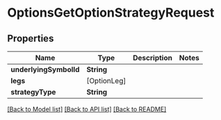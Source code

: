 # OptionsGetOptionStrategyRequest

## Properties
Name | Type | Description | Notes
------------ | ------------- | ------------- | -------------
**underlyingSymbolId** | **String** |  | 
**legs** | [OptionLeg] |  | 
**strategyType** | **String** |  | 

[[Back to Model list]](../README.md#models) [[Back to API list]](../README.md#api-endpoints) [[Back to README]](../README.md)


